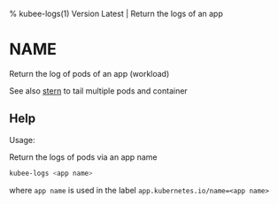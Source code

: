 % kubee-logs(1) Version Latest | Return the logs of an app
# NAME

Return the log of pods of an app (workload)


See also [stern](https://github.com/stern/stern) to tail multiple pods and container



## Help


Usage:

Return the logs of pods via an app name

```bash
kubee-logs <app name>
```
where `app name` is used in the label `app.kubernetes.io/name=<app name>`